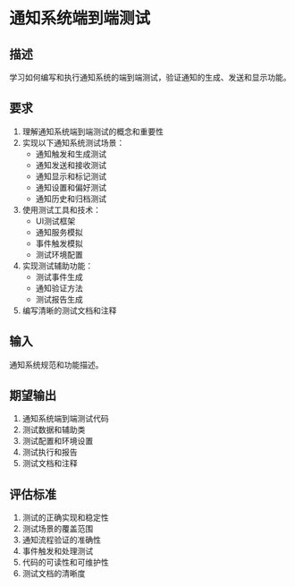 # 通知系统端到端测试

## 描述
学习如何编写和执行通知系统的端到端测试，验证通知的生成、发送和显示功能。

## 要求
1. 理解通知系统端到端测试的概念和重要性
2. 实现以下通知系统测试场景：
   - 通知触发和生成测试
   - 通知发送和接收测试
   - 通知显示和标记测试
   - 通知设置和偏好测试
   - 通知历史和归档测试
3. 使用测试工具和技术：
   - UI测试框架
   - 通知服务模拟
   - 事件触发模拟
   - 测试环境配置
4. 实现测试辅助功能：
   - 测试事件生成
   - 通知验证方法
   - 测试报告生成
5. 编写清晰的测试文档和注释

## 输入
通知系统规范和功能描述。

## 期望输出
1. 通知系统端到端测试代码
2. 测试数据和辅助类
3. 测试配置和环境设置
4. 测试执行和报告
5. 测试文档和注释

## 评估标准
1. 测试的正确实现和稳定性
2. 测试场景的覆盖范围
3. 通知流程验证的准确性
4. 事件触发和处理测试
5. 代码的可读性和可维护性
6. 测试文档的清晰度